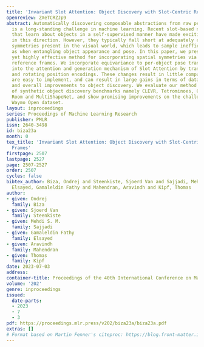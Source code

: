 ```yaml
---
title: 'Invariant Slot Attention: Object Discovery with Slot-Centric Reference Frames'
openreview: ZXeTCRZJp9
abstract: Automatically discovering composable abstractions from raw perceptual data
  is a long-standing challenge in machine learning. Recent slot-based neural networks
  that learn about objects in a self-supervised manner have made exciting progress
  in this direction. However, they typically fall short at adequately capturing spatial
  symmetries present in the visual world, which leads to sample inefficiency, such
  as when entangling object appearance and pose. In this paper, we present a simple
  yet highly effective method for incorporating spatial symmetries via slot-centric
  reference frames. We incorporate equivariance to per-object pose transformations
  into the attention and generation mechanism of Slot Attention by translating, scaling,
  and rotating position encodings. These changes result in little computational overhead,
  are easy to implement, and can result in large gains in terms of data efficiency
  and overall improvements to object discovery. We evaluate our method on a wide range
  of synthetic object discovery benchmarks namely CLEVR, Tetrominoes, CLEVRTex, Objects
  Room and MultiShapeNet, and show promising improvements on the challenging real-world
  Waymo Open dataset.
layout: inproceedings
series: Proceedings of Machine Learning Research
publisher: PMLR
issn: 2640-3498
id: biza23a
month: 0
tex_title: 'Invariant Slot Attention: Object Discovery with Slot-Centric Reference
  Frames'
firstpage: 2507
lastpage: 2527
page: 2507-2527
order: 2507
cycles: false
bibtex_author: Biza, Ondrej and Steenkiste, Sjoerd Van and Sajjadi, Mehdi S. M. and
  Elsayed, Gamaleldin Fathy and Mahendran, Aravindh and Kipf, Thomas
author:
- given: Ondrej
  family: Biza
- given: Sjoerd Van
  family: Steenkiste
- given: Mehdi S. M.
  family: Sajjadi
- given: Gamaleldin Fathy
  family: Elsayed
- given: Aravindh
  family: Mahendran
- given: Thomas
  family: Kipf
date: 2023-07-03
address: 
container-title: Proceedings of the 40th International Conference on Machine Learning
volume: '202'
genre: inproceedings
issued:
  date-parts:
  - 2023
  - 7
  - 3
pdf: https://proceedings.mlr.press/v202/biza23a/biza23a.pdf
extras: []
# Format based on Martin Fenner's citeproc: https://blog.front-matter.io/posts/citeproc-yaml-for-bibliographies/
---
```

